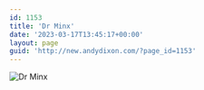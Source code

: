 ```yaml
---
id: 1153
title: 'Dr Minx'
date: '2023-03-17T13:45:17+00:00'
layout: page
guid: 'http://new.andydixon.com/?page_id=1153'
---
```


![Dr Minx](https://i0.wp.com/assets.g8x2.ldn.idrivee2-23.com/posters/Dr%20Minx%2001.jpg?w=1200&ssl=1 "Dr Minx")